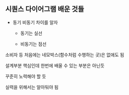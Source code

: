 ## 시퀀스 다이어그램 배운 것들

- 동기 비동기 차이를 알자
  - 동기는 실선

  - 비동기는 점선

소비자 등 처음에는 네모박스(함수처럼 수행하는 곳)은 없애도 됨

설계부분 핵심인데 한번에 배울 수 있는 부분은 아닌듯

꾸준히 노력해야 할 듯

실력을 위해서는 알아둬야 됨

 

